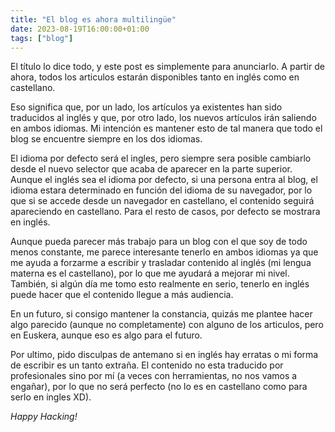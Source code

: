 ```yaml
---
title: "El blog es ahora multilingüe"
date: 2023-08-19T16:00:00+01:00
tags: ["blog"]
---
```


El título lo dice todo, y este post es simplemente para anunciarlo. A partir de ahora, todos los articulos estarán disponibles tanto en inglés como en castellano.

Eso significa que, por un lado, los artículos ya existentes han sido traducidos al inglés y que, por otro lado, los nuevos artículos irán saliendo en ambos idiomas. Mi intención es mantener esto de tal manera que todo el blog se encuentre siempre en los dos idiomas.

El idioma por defecto será el ingles, pero siempre sera posible cambiarlo desde el nuevo selector que acaba de aparecer en la parte superior. Aunque el inglés sea el idioma por defecto, si una persona entra al blog, el idioma estara determinado en función del idioma de su navegador, por lo que si se accede desde un navegador en castellano, el contenido seguirá apareciendo en castellano. Para el resto de casos, por defecto se mostrara en inglés.

Aunque pueda parecer más trabajo para un blog con el que soy de todo menos constante, me parece interesante tenerlo en ambos idiomas ya que me ayuda a forzarme a escribir y trasladar contenido al inglés (mi lengua materna es el castellano), por lo que me ayudará a mejorar mi nivel. También, si algún día me tomo esto realmente en serio, tenerlo en inglés puede hacer que el contenido llegue a más audiencia.

En un futuro, si consigo mantener la constancia, quizás me plantee hacer algo parecido (aunque no completamente) con alguno de los articulos, pero en Euskera, aunque eso es algo para el futuro.

Por ultimo, pido disculpas de antemano si en inglés hay erratas o mi forma de escribir es un tanto extraña. El contenido no esta traducido por profesionales sino por mí (a veces con herramientas, no nos vamos a engañar), por lo que no será perfecto (no lo es en castellano como para serlo en ingles XD).

*Happy Hacking!*